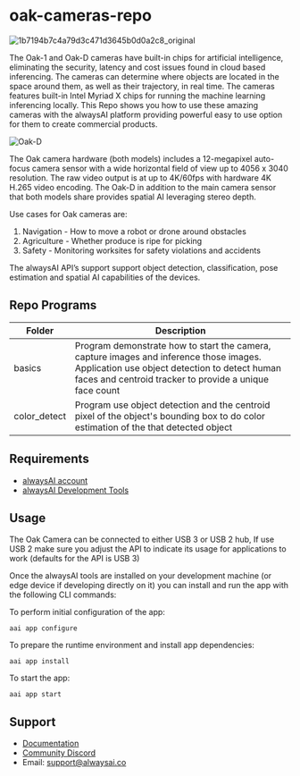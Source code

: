 # oak-cameras-repo

![1b7194b7c4a79d3c471d3645b0d0a2c8_original](https://user-images.githubusercontent.com/21957723/111654915-6b653000-87c6-11eb-9e5b-b6525eba000c.png)


The Oak-1 and Oak-D cameras have built-in chips for artificial intelligence, eliminating the security, latency and cost issues found in cloud based inferencing. The cameras can determine where objects are located in the space around them, as well as their trajectory, in real time. The cameras features built-in Intel Myriad X chips for running the machine learning inferencing locally.  This Repo shows you how to use these amazing cameras with the alwaysAI platform providing powerful easy to use option for them to create commercial products.

![Oak-D](https://user-images.githubusercontent.com/21957723/111655445-e4fd1e00-87c6-11eb-9b3f-714a950434a0.png)


The Oak camera hardware (both models) includes a 12-megapixel auto-focus camera sensor with a wide horizontal field of view up to 4056 x 3040 resolution. The raw video output is at up to 4K/60fps with hardware 4K H.265 video encoding.  The Oak-D in addition to the main camera sensor that both models share provides spatial AI leveraging stereo depth.


Use cases for Oak cameras are:
1. Navigation     - How to move a robot or drone around obstacles
2. Agriculture    - Whether produce is ripe for picking
3. Safety         - Monitoring worksites for safety violations and accidents


The alwaysAI API’s support support object detection, classification, pose estimation and spatial AI capabilities of the devices.

## Repo Programs
| Folder                     	| Description                                                                                              	|
|----------------------------	|----------------------------------------------------------------------------------------------------------	|
| basics           	          | Program demonstrate how to start the camera, capture images and inference those images. Application use object detection to detect human faces and centroid tracker to provide a unique face count |
| color_detect            	  | Program use object detection and the centroid pixel of the object's bounding box to do color estimation of the that detected object|

## Requirements
* [alwaysAI account](https://alwaysai.co/auth?register=true)
* [alwaysAI Development Tools](https://alwaysai.co/docs/get_started/development_computer_setup.html)

## Usage
The Oak Camera can be connected to either USB 3 or USB 2 hub, If use USB 2 make sure you adjust the API to indicate its usage for applications to work (defaults for the API is USB 3)

Once the alwaysAI tools are installed on your development machine (or edge device if developing directly on it) you can install and run the app with the following CLI commands:

To perform initial configuration of the app:
```
aai app configure
```

To prepare the runtime environment and install app dependencies:
```
aai app install
```

To start the app:
```
aai app start
```

## Support
* [Documentation](https://alwaysai.co/docs/)
* [Community Discord](https://discord.gg/alwaysai)
* Email: support@alwaysai.co

